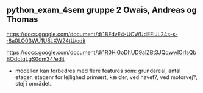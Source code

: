 ## python_exam_4sem gruppe 2 Owais, Andreas og Thomas

https://docs.google.com/document/d/1BFdvE4-UCWUdEFiJL24s-s-r8a0LO03WU1U8LXW24tU/edit

https://docs.google.com/document/d/1R0HiGoDhUD9alZBt3JQqwwlOrlsQbBOdotqLgS0dm34/edit

- modellen kan forbedres med flere features som: grundareal, antal etager, etagenr for lejlighed primært, kælder, ved havet?, ved motorvej?, støj i området..
